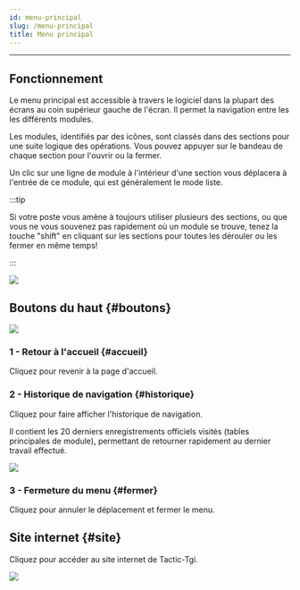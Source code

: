 ```yaml
---
id: menu-principal
slug: /menu-principal
title: Menu principal
---
```


---

## Fonctionnement

Le menu principal est accessible à travers le logiciel dans la plupart des écrans au coin supérieur gauche de l'écran. Il permet la navigation entre les les différents modules.

Les modules, identifiés par des icônes, sont classés dans des sections pour une suite logique des opérations. Vous pouvez appuyer sur le bandeau de chaque section pour l'ouvrir ou la fermer.

Un clic sur une ligne de module à l'intérieur d'une section vous déplacera à l'entrée de ce module, qui est généralement le mode liste.

:::tip

Si votre poste vous amène à toujours utiliser plusieurs des sections, ou que vous ne vous souvenez pas rapidement où un module se trouve, tenez la touche "shift" en cliquant sur les sections pour toutes les dérouler ou les fermer en même temps!

:::

![](/img/Accueil_3_deroulement.gif)

## Boutons du haut {#boutons}

![](/img/Accueil_1.png)

### 1 - Retour à l'accueil {#accueil}

Cliquez pour revenir à la page d'accueil.

### 2 - Historique de navigation {#historique}

Cliquez pour faire afficher l'historique de navigation.

Il contient les 20 derniers enregistrements officiels visités (tables principales de module), permettant de retourner rapidement au dernier travail effectué.

![](/img/Accueil_2.png)

### 3 - Fermeture du menu {#fermer}

Cliquez pour annuler le déplacement et fermer le menu.

## Site internet {#site}

Cliquez pour accéder au site internet de Tactic-Tgi.

![](/img/Accueil_4.png)

